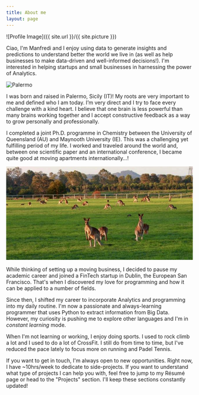 ```yaml
---
title: About me
layout: page
---
```

![Profile Image]({{ site.url }}/{{ site.picture }})

Ciao, I'm Manfredi and I enjoy using data to generate insights and predictions to understand better the world we live in (as well as help businesses to make data-driven and well-informed decisions!). <span class="evidence">I'm interested in helping startups and small businesses in harnessing the power of Analytics. </span>
 
<img src="/assets/images/palermo_about_header.jpg" alt="Palermo"
title="View of Palermo" style="width:1200px;height:600;" />
 
I was born and raised in Palermo, Sicily (IT)! My roots are very important to me and defined who I am today. I’m very direct and I try to face every challenge with a kind heart. I believe that one brain is less powerful than many brains working together and I accept constructive feedback as a way to grow personally and professionally. 
 
I completed a joint Ph.D. programme in Chemistry between the University of Queensland (AU) and Maynooth University (IE). This was a challenging yet fulfilling period of my life. I worked and traveled around the world and, between one scientific paper and an international conference, I became quite good at moving apartments internationally…! 

<img src="/assets/images/au_kangaroo.jpeg" alt="Australia"
title="Kangaroos!" style="width:1200px;height:600;" />
 
While thinking of setting up a moving business, I decided to pause my academic career and joined a FinTech startup in Dublin, the European San Francisco. That's when I discovered my love for programming and how it can be applied to a number of fields.
 
Since then, I shifted my career to incorporate Analytics and programming into my daily routine. I'm now a passionate and always-learning programmer that uses Python to extract information from Big Data. However, my curiosity is pushing me to explore other languages and I'm in *constant learning* mode.
 
When I'm not learning or working, I enjoy doing sports. I used to rock climb a lot and I used to do a lot of CrossFit. I still do from time to time, but I've reduced the pace lately to focus more on running and Padel Tennis.
 
<div class="breaker"></div>
 
If you want to get in touch, I'm always open to new opportunities. Right now, I have ~10hrs/week to dedicate to side-projects. If you want to understand what type of projects I can help you with, feel free to jump to my Résumé page or head to the "Projects" section. I'll keep these sections constantly updated!
 
